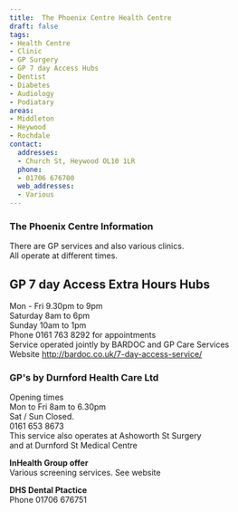 ```yaml
---
title:  The Phoenix Centre Health Centre
draft: false
tags:
- Health Centre
- Clinic
- GP Surgery
- GP 7 day Access Hubs
- Dentist
- Diabetes
- Audiology
- Podiatary
areas:
- Middleton
- Heywood
- Rochdale
contact:
  addresses:
  - Church St, Heywood OL10 1LR
  phone:
  - 01706 676700
  web_addresses:
  - Various
---
```


### The Phoenix Centre Information  
There are GP services and also various clinics.   
All operate at different times.      

## GP 7 day Access Extra Hours Hubs   
Mon - Fri  9.30pm to 9pm   
Saturday 8am to 6pm   
Sunday   10am to 1pm   
Phone  0161 763 8292 for appointments   
Service operated jointly by BARDOC and GP Care Services   
Website  http://bardoc.co.uk/7-day-access-service/  

### GP's by Durnford Health Care Ltd  
Opening times   
Mon to Fri 8am to 6.30pm   
Sat / Sun  Closed.  
0161 653 8673   
This service also operates at Ashoworth St Surgery     
and at Durnford St Medical Centre   

**InHealth Group offer**   
Various screening services.  See website   

**DHS Dental Ptactice**   
Phone 01706 676751   
